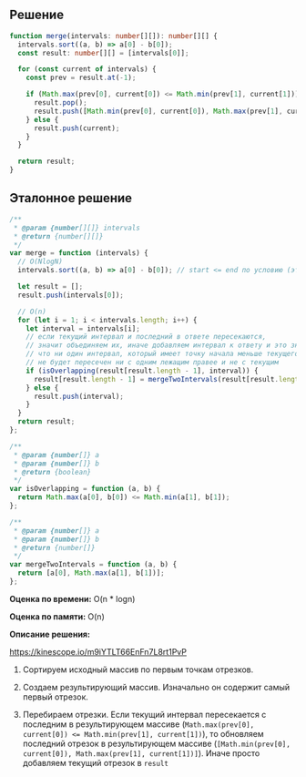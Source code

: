 ## Решение

```typescript
function merge(intervals: number[][]): number[][] {
  intervals.sort((a, b) => a[0] - b[0]);
  const result: number[][] = [intervals[0]];

  for (const current of intervals) {
    const prev = result.at(-1);

    if (Math.max(prev[0], current[0]) <= Math.min(prev[1], current[1])) {
      result.pop();
      result.push([Math.min(prev[0], current[0]), Math.max(prev[1], current[1])]);
    } else {
      result.push(current);
    }
  }

  return result;
}
```

## Эталонное решение

```javascript
/**
 * @param {number[][]} intervals
 * @return {number[][]}
 */
var merge = function (intervals) {
  // O(NlogN)
  intervals.sort((a, b) => a[0] - b[0]); // start <= end по условию (это важно)

  let result = [];
  result.push(intervals[0]);

  // O(n)
  for (let i = 1; i < intervals.length; i++) {
    let interval = intervals[i];
    // если текущий интервал и последний в ответе пересекаются,
    // значит объединяем их, иначе добавляем интервал к ответу и это значит,
    // что ни один интервал, который имеет точку начала меньше текущего интервала
    // не будет пересечен ни с одним лежащим правее и не с текущим
    if (isOverlapping(result[result.length - 1], interval)) {
      result[result.length - 1] = mergeTwoIntervals(result[result.length - 1], interval);
    } else {
      result.push(interval);
    }
  }
  return result;
};

/**
 * @param {number[]} a
 * @param {number[]} b
 * @return {boolean}
 */
var isOverlapping = function (a, b) {
  return Math.max(a[0], b[0]) <= Math.min(a[1], b[1]);
};

/**
 * @param {number[]} a
 * @param {number[]} b
 * @return {number[]}
 */
var mergeTwoIntervals = function (a, b) {
  return [a[0], Math.max(a[1], b[1])];
};
```

**Оценка по времени:** O(n \* logn)

**Оценка по памяти:** O(n)

**Описание решения:**

https://kinescope.io/m9iYTLT66EnFn7L8rt1PvP

1. Сортируем исходный массив по первым точкам отрезков.

2. Создаем результирующий массив. Изначально он содержит самый первый отрезок.

3. Перебираем отрезки. Если текущий интервал пересекается с последним в результирующем массиве (`Math.max(prev[0], current[0]) <= Math.min(prev[1], current[1])`), то обновляем последний отрезок в результирующем массиве (`[Math.min(prev[0], current[0]), Math.max(prev[1], current[1])]`). Иначе просто добавляем текущий отрезок в `result`
